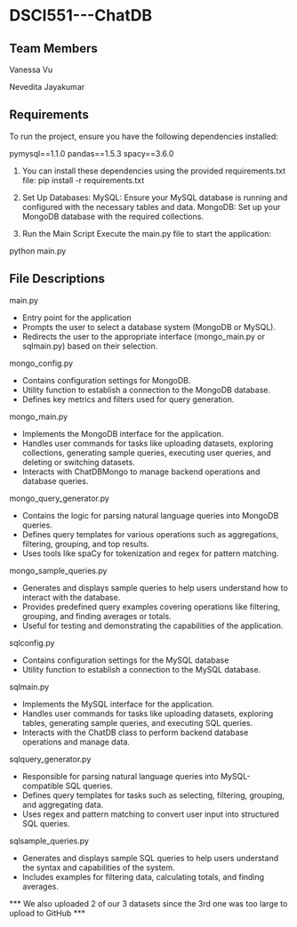 # DSCI551---ChatDB

## Team Members
Vanessa Vu

Nevedita Jayakumar

## Requirements
To run the project, ensure you have the following dependencies installed:

pymysql==1.1.0
pandas==1.5.3
spacy==3.6.0

1. You can install these dependencies using the provided requirements.txt file:
pip install -r requirements.txt

2. Set Up Databases:
MySQL: Ensure your MySQL database is running and configured with the necessary tables and data.
MongoDB: Set up your MongoDB database with the required collections.

3. Run the Main Script
Execute the main.py file to start the application:

python main.py

## File Descriptions

main.py
- Entry point for the application
- Prompts the user to select a database system (MongoDB or MySQL).
- Redirects the user to the appropriate interface (mongo_main.py or sqlmain.py) based on their selection.
  
mongo_config.py
- Contains configuration settings for MongoDB.
- Utility function to establish a connection to the MongoDB database.
- Defines key metrics and filters used for query generation.
  
mongo_main.py
- Implements the MongoDB interface for the application.
- Handles user commands for tasks like uploading datasets, exploring collections, generating sample queries, executing user queries, and deleting or switching datasets.
- Interacts with ChatDBMongo to manage backend operations and database queries.
  
mongo_query_generator.py
- Contains the logic for parsing natural language queries into MongoDB queries.
- Defines query templates for various operations such as aggregations, filtering, grouping, and top results.
- Uses tools like spaCy for tokenization and regex for pattern matching.
  
mongo_sample_queries.py
- Generates and displays sample queries to help users understand how to interact with the database.
- Provides predefined query examples covering operations like filtering, grouping, and finding averages or totals.
- Useful for testing and demonstrating the capabilities of the application.

sqlconfig.py
- Contains configuration settings for the MySQL database
- Utility function to establish a connection to the MySQL database.

sqlmain.py
- Implements the MySQL interface for the application.
- Handles user commands for tasks like uploading datasets, exploring tables, generating sample queries, and executing SQL queries.
- Interacts with the ChatDB class to perform backend database operations and manage data.

sqlquery_generator.py
- Responsible for parsing natural language queries into MySQL-compatible SQL queries.
- Defines query templates for tasks such as selecting, filtering, grouping, and aggregating data.
- Uses regex and pattern matching to convert user input into structured SQL queries.
  
sqlsample_queries.py
- Generates and displays sample SQL queries to help users understand the syntax and capabilities of the system.
- Includes examples for filtering data, calculating totals, and finding averages.

*** We also uploaded 2 of our 3 datasets since the 3rd one was too large to upload to GitHub ***
